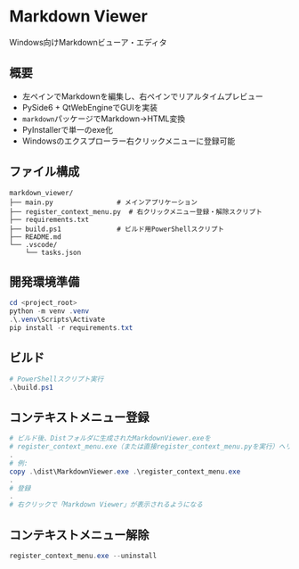 # Markdown Viewer

Windows向けMarkdownビューア・エディタ

## 概要
- 左ペインでMarkdownを編集し、右ペインでリアルタイムプレビュー
- PySide6 + QtWebEngineでGUIを実装
- `markdown`パッケージでMarkdown→HTML変換
- PyInstallerで単一のexe化
- Windowsのエクスプローラー右クリックメニューに登録可能

## ファイル構成
```
markdown_viewer/
├── main.py                # メインアプリケーション
├── register_context_menu.py  # 右クリックメニュー登録・解除スクリプト
├── requirements.txt
├── build.ps1              # ビルド用PowerShellスクリプト
├── README.md
└── .vscode/
    └── tasks.json
```

## 開発環境準備
```powershell
cd <project_root>
python -m venv .venv
.\.venv\Scripts\Activate
pip install -r requirements.txt
```

## ビルド
```powershell
# PowerShellスクリプト実行
.\build.ps1
```

## コンテキストメニュー登録
```powershell
# ビルド後、Distフォルダに生成されたMarkdownViewer.exeを
# register_context_menu.exe（または直接register_context_menu.pyを実行）へリネームしてから実行
.
# 例: 
copy .\dist\MarkdownViewer.exe .\register_context_menu.exe
.
# 登録
.
# 右クリックで「Markdown Viewer」が表示されるようになる
```

## コンテキストメニュー解除
```powershell
register_context_menu.exe --uninstall
```
